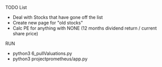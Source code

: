 TODO List
 - Deal with Stocks that have gone off the list
 - Create new page for "old stocks"
 - Calc PE for anything with NONE (12 months dividend return / current share price)

RUN
 - python3 6_pullValuations.py 
 - python3 projectprometheus/app.py
